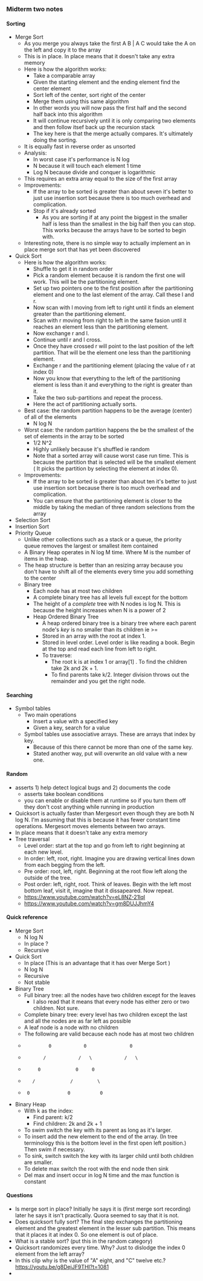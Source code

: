 ### Midterm two notes
#### Sorting
* Merge Sort
    * As you merge you always take the first A B | A C would take the A on the left and copy it to the array
    * This is in place. In place means that it doesn't take any extra memory
    * Here is how the algorithm works:
        * Take a comparable array 
        * Given the starting element and the ending element find the center element
        * Sort left of the center, sort right of the center
        * Merge them using this same algorithm 
        * In other words you will now pass the first half and the second half back into this algorithm
        * It will continue recursively until it is only comparing two elements and then follow itsef back up the recursion stack
        * The key here is that the merge actually compares. It's ultimately doing the sorting.
    * It is equally fast in reverse order as unsorted
    * Analysis:
        * In worst case it's performance is N log
        * N because it will touch each element 1 time
        * Log N because divide and conquer is logarithmic
    * This requires an extra array equal to the size of the first array
    * Improvements:
        * If the array to be sorted is greater than about seven it's better to just use insertion sort because there is too much overhead and complication.
        * Stop if it's already sorted
            * As you are sorting if at any point the biggest in the smaller half is less than the smallest in the big half then you can stop. This works because the arrays have to be sorted to begin with.
    * Interesting note, there is no simple way to actually implement an in place merge sort that has yet been discovered
* Quick Sort
    * Here is how the algorithm works:
        * Shuffle to get it in random order
        * Pick a random element because it is random the first one will work. This will be the partitioning element.
        * Set up two pointers one to the first position after the partitioning element and one to the last element of the array. Call these l and r.
        * Now scan with l moving from left to right until it finds an element greater than the partitioning element.
        * Scan with r moving from right to left in the same fasion until it reaches an element less than the partitioning element.  
        * Now exchange r and l. 
        * Continue until r and l cross.
        * Once they have crossed r will point to the last position of the left partition. That will be the element one less than the partitioning element.
        * Exchange r and the partitioning element (placing the value of r at index 0) 
        * Now you know that everything to the left of the partitioning element is less than it and everything to the right is greater than it.
        * Take the two sub-partitions and repeat the process.
        * Here the act of partitioning actually sorts.
    * Best case: the random partition happens to be the average (center) of all of the elements
        * N log N
    * Worst case: the random partition happens the be the smallest of the set of elements in the array to be sorted
        * 1/2 N^2
        * Highly unlikely because it's shuffled ie random
        * Note that a sorted array will cause worst case run time. This is because the partition that is selected will be the smallest element ( It picks the partition by selecting the element at index 0).
    * Improvements:
        * If the array to be sorted is greater than about ten it's better to just use insertion sort because there is too much overhead and complication.
        * You can ensure that the partitioning element is closer to the middle by taking the median of three random selections from the array
* Selection Sort
* Insertion Sort
* Priority Queue
    * Unlike other collections such as a stack or a queue, the priority queue removes the largest or smallest item contained
    * A Binary Heap operates in N log M time. Where M is the number of items in the heap.
    * The heap structure is better than an resizing array because you don't have to shift all of the elements every time you add something to the center
    * Binary tree
        * Each node has at most two children
        * A complete binary tree has all levels full except for the bottom
        * The height of a _complete_ tree with N nodes is log N. This is because the height increases when N is a power of 2
        * Heap Ordered Binary Tree 
            * A heap ordered binary tree is a binary tree where each parent node's _key_ is no smaller than its children ie >=
            * Stored in an array with the root at index 1.
            * Stored in level order. Level order is like reading a book. Begin at the top and read each line from left to right.
            * To traverse:
                * The root k is at index 1 or array[1] . To find the children take 2k and 2k + 1. 
                * To find parents take k/2. Integer division throws out the remainder and you get the right node.
#### Searching
* Symbol tables
    * Two main operations
        * Insert a value with a specified key
        * Given a key, search for a value
    * Symbol tables use associative arrays. These are arrays that index by key. 
        * Because of this there cannot be more than one of the same key.
        * Stated another way, put will overwrite an old value with a new one.

#### Random 
* asserts 1) help detect logical bugs and 2) documents the code 
    * asserts take boolean conditions
    * you can enable or disable them at runtime so if you turn them off they don't cost anything while running in production
* Quicksort is actually faster than Mergesort even though they are both N log N. I'm assuming that this is because it has fewer constant time operations. Mergesort moves elements between two arrays.
* In place means that it doesn't take any extra memory
* Tree traversal
    * Level order: start at the top and go from left to right beginning at each new level.
    * In order: left, root, right. Imagine you are drawing vertical lines down from each begging from the left.
    * Pre order: root, left, right. Beginning at the root flow left along the outside of the tree.
    * Post order: left, right, root. Think of leaves. Begin with the left most bottom leaf, visit it, imagine that it dissapeared. Now repeat.
    * https://www.youtube.com/watch?v=eL8NZ-21lqI 
    * https://www.youtube.com/watch?v=gm8DUJJhmY4
#### Quick reference 
* Merge Sort
    * N log N
    * In place ?
    * Recursive
* Quick Sort
    * In place (This is an advantage that it has over Merge Sort )
    * N log N
    * Recursive
    * Not stable
* Binary Tree
    * Full binary tree: all the nodes have two children except for the leaves
        * I also read that it means that every node has either zero or two children. Not sure.
    * Complete binary tree: every level has two children except the last and all the nodes are as far left as possible 
    * A leaf node is a node with no children
    * The following are valid because each node has at most two children
    *              0            0                0   
    *            /            /   \            /   \
    *          0             0     0 
    *        /             /         \
    *      0              0           0
* Binary Heap
    * With k as the index:
        * Find parent: k/2
        * Find children: 2k and 2k + 1
    * To swim switch the key with its parent as long as it's larger.
    * To insert add the new element to the end of the array. (In tree terminology this is the bottom level in the first open left position.) Then swim if necessary. 
    * To sink, switch switch the key with its larger child until both children are smaller. 
    * To delete max switch the root with the end node then sink 
    * Del max and insert occur in log N time and the max function is constant 


#### Questions
* Is merge sort in place? Initially he says it is (first merge sort recording) later he says it isn't practically. Quora seemed to say that it is not.
* Does quicksort fully sort? The final step exchanges the partitioning element and the greatest element in the lesser sub partition. This means that it places it at index 0. So one element is out of place.
* What is a stable sort? (put this in the random category) 
* Quicksort randomizes every time. Why? Just to dislodge the index 0 element from the left array?
* In this clip why is the value of "A" eight, and "C" twelve etc.? https://youtu.be/g8DejJF9THI?t=1081
* 